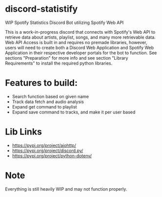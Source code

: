 # discord-statistify

WIP Spotify Statistics Discord Bot utilizing Spotify Web API

This is a work-in-progress discord that connects with Spotify's Web API to retrieve data about artists, playlist, songs, and many more retrievable data. Web API Access is built in and requires no premade libraries, however, users will need to create both a Discord Web Application and Spotify Web Application in their respective developer portals for the bot to function. See sections "Preparation" for more info and see section "Library Requirements" to install the required python libraries.

# Features to build:
- Search function based on given name
- Track data fetch and audio analysis
- Expand get command to playlist
- Expand save command to tracks, and make it per user based

# Lib Links 
- https://pypi.org/project/aiohttp/
- https://pypi.org/project/discord.py/
- https://pypi.org/project/python-dotenv/

# Note
Everything is still heavily WIP and may not function properly.